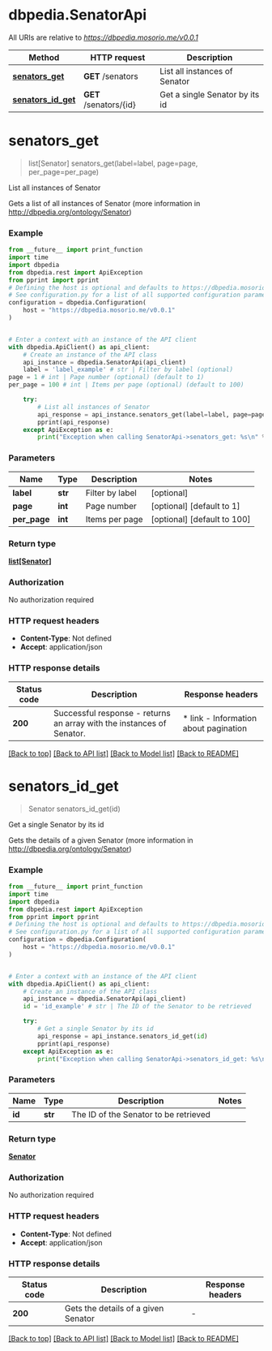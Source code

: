 # dbpedia.SenatorApi

All URIs are relative to *https://dbpedia.mosorio.me/v0.0.1*

Method | HTTP request | Description
------------- | ------------- | -------------
[**senators_get**](SenatorApi.md#senators_get) | **GET** /senators | List all instances of Senator
[**senators_id_get**](SenatorApi.md#senators_id_get) | **GET** /senators/{id} | Get a single Senator by its id


# **senators_get**
> list[Senator] senators_get(label=label, page=page, per_page=per_page)

List all instances of Senator

Gets a list of all instances of Senator (more information in http://dbpedia.org/ontology/Senator)

### Example

```python
from __future__ import print_function
import time
import dbpedia
from dbpedia.rest import ApiException
from pprint import pprint
# Defining the host is optional and defaults to https://dbpedia.mosorio.me/v0.0.1
# See configuration.py for a list of all supported configuration parameters.
configuration = dbpedia.Configuration(
    host = "https://dbpedia.mosorio.me/v0.0.1"
)


# Enter a context with an instance of the API client
with dbpedia.ApiClient() as api_client:
    # Create an instance of the API class
    api_instance = dbpedia.SenatorApi(api_client)
    label = 'label_example' # str | Filter by label (optional)
page = 1 # int | Page number (optional) (default to 1)
per_page = 100 # int | Items per page (optional) (default to 100)

    try:
        # List all instances of Senator
        api_response = api_instance.senators_get(label=label, page=page, per_page=per_page)
        pprint(api_response)
    except ApiException as e:
        print("Exception when calling SenatorApi->senators_get: %s\n" % e)
```

### Parameters

Name | Type | Description  | Notes
------------- | ------------- | ------------- | -------------
 **label** | **str**| Filter by label | [optional] 
 **page** | **int**| Page number | [optional] [default to 1]
 **per_page** | **int**| Items per page | [optional] [default to 100]

### Return type

[**list[Senator]**](Senator.md)

### Authorization

No authorization required

### HTTP request headers

 - **Content-Type**: Not defined
 - **Accept**: application/json

### HTTP response details
| Status code | Description | Response headers |
|-------------|-------------|------------------|
**200** | Successful response - returns an array with the instances of Senator. |  * link - Information about pagination <br>  |

[[Back to top]](#) [[Back to API list]](../README.md#documentation-for-api-endpoints) [[Back to Model list]](../README.md#documentation-for-models) [[Back to README]](../README.md)

# **senators_id_get**
> Senator senators_id_get(id)

Get a single Senator by its id

Gets the details of a given Senator (more information in http://dbpedia.org/ontology/Senator)

### Example

```python
from __future__ import print_function
import time
import dbpedia
from dbpedia.rest import ApiException
from pprint import pprint
# Defining the host is optional and defaults to https://dbpedia.mosorio.me/v0.0.1
# See configuration.py for a list of all supported configuration parameters.
configuration = dbpedia.Configuration(
    host = "https://dbpedia.mosorio.me/v0.0.1"
)


# Enter a context with an instance of the API client
with dbpedia.ApiClient() as api_client:
    # Create an instance of the API class
    api_instance = dbpedia.SenatorApi(api_client)
    id = 'id_example' # str | The ID of the Senator to be retrieved

    try:
        # Get a single Senator by its id
        api_response = api_instance.senators_id_get(id)
        pprint(api_response)
    except ApiException as e:
        print("Exception when calling SenatorApi->senators_id_get: %s\n" % e)
```

### Parameters

Name | Type | Description  | Notes
------------- | ------------- | ------------- | -------------
 **id** | **str**| The ID of the Senator to be retrieved | 

### Return type

[**Senator**](Senator.md)

### Authorization

No authorization required

### HTTP request headers

 - **Content-Type**: Not defined
 - **Accept**: application/json

### HTTP response details
| Status code | Description | Response headers |
|-------------|-------------|------------------|
**200** | Gets the details of a given Senator |  -  |

[[Back to top]](#) [[Back to API list]](../README.md#documentation-for-api-endpoints) [[Back to Model list]](../README.md#documentation-for-models) [[Back to README]](../README.md)

